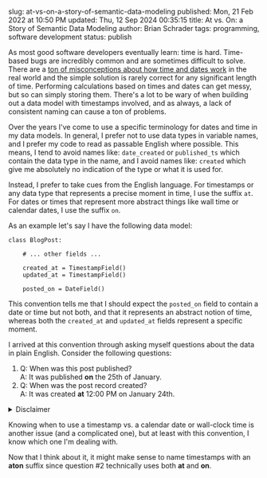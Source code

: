 slug: at-vs-on-a-story-of-semantic-data-modeling
published: Mon, 21 Feb 2022 at 10:50 PM
updated: Thu, 12 Sep 2024 00:35:15 
title: At vs. On: a Story of Semantic Data Modeling
author: Brian Schrader
tags: programming, software development
status: publish

As most good software developers eventually learn: time is hard. Time-based bugs are incredibly common and are sometimes difficult to solve. There are a [ton of misconceptions about how time and dates work][1] in the real world and the simple solution is rarely correct for any significant length of time. Performing calculations based on times and dates can get messy, but so can simply storing them. There's a lot to be wary of when building out a data model with timestamps involved, and as always, a lack of consistent naming can cause a ton of problems.

Over the years I've come to use a specific terminology for dates and time in my data models. In general, I prefer not to use data types in variable names, and I prefer my code to read as passable English where possible. This means, I tend to avoid names like: `date_created` or `published_ts` which contain the data type in the name, and I avoid names like: `created` which give me absolutely no indication of the type or what it is used for.

Instead, I prefer to take cues from the English language. For timestamps or any data type that represents a precise moment in time, I use the suffix `at`. For dates or times that represent more abstract things like wall time or calendar dates, I use the suffix `on`.

As an example let's say I have the following data model:

    class BlogPost:

        # ... other fields ...

        created_at = TimestampField()
        updated_at = TimestampField()

        posted_on = DateField()

This convention tells me that I should expect the `posted_on` field to contain a date or time but not both, and that it represents an abstract notion of time, whereas both the `created_at` and `updated_at` fields represent a specific moment.

I arrived at this convention through asking myself questions about the data in plain English. Consider the following questions:

1. Q: When was this post published?<br />
A: It was published **on** the 25th of January.
2. Q: When was the post record created?<br />
A: It was created **at** 12:00 PM on January 24th.

<details><summary>Disclaimer</summary>
This convention doesn't always work because usually people would use <b>at</b> to describe any time (e.g. "I arrived <b>at</b> noon"). But once I settled on the convention, it wasn't confusing. It just doesn't always read nicely.
</details>

Knowing when to use a timestamp vs. a calendar date or wall-clock time is another issue (and a complicated one), but at least with this convention, I know which one I'm dealing with.

<div class="footnote">
Now that I think about it, it might make sense to name timestamps with an <b>aton</b> suffix since question #2 technically uses both <b>at</b> and <b>on</b>.
</div>

[1]: https://infiniteundo.com/post/25326999628/falsehoods-programmers-believe-about-time
